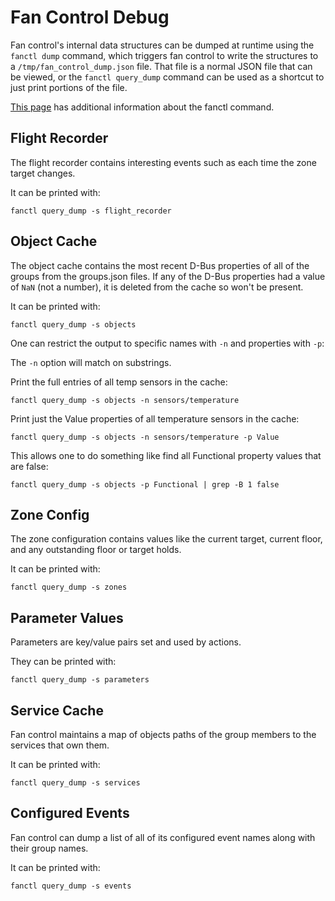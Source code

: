 # Fan Control Debug

Fan control's internal data structures can be dumped at runtime using the
`fanctl dump` command, which triggers fan control to write the structures to a
`/tmp/fan_control_dump.json` file.  That file is a normal JSON file that can be
viewed, or the `fanctl query_dump` command can be used as a shortcut to just
print portions of the file.

[This page](fanctl/README.md) has additional information about the fanctl
command.

## Flight Recorder
The flight recorder contains interesting events such as each time the zone
target changes.

It can be printed with:
```
fanctl query_dump -s flight_recorder
```

## Object Cache
The object cache contains the most recent D-Bus properties of all of the groups
from the groups.json files.  If any of the D-Bus properties had a value of
`NaN` (not a number), it is deleted from the cache so won't be present.

It can be printed with:
```
fanctl query_dump -s objects
```

One can restrict the output to specific names with `-n` and properties with
`-p`:

The `-n` option will match on substrings.

Print the full entries of all temp sensors in the cache:
```
fanctl query_dump -s objects -n sensors/temperature
```

Print just the Value properties of all temperature sensors in the cache:
```
fanctl query_dump -s objects -n sensors/temperature -p Value
```

This allows one to do something like find all Functional property values that
are false:

```
fanctl query_dump -s objects -p Functional | grep -B 1 false
```

## Zone Config
The zone configuration contains values like the current target, current
floor, and any outstanding floor or target holds.

It can be printed with:
```
fanctl query_dump -s zones
```

## Parameter Values
Parameters are key/value pairs set and used by actions.

They can be printed with:
```
fanctl query_dump -s parameters
```

## Service Cache
Fan control maintains a map of objects paths of the group members to the
services that own them.

It can be printed with:
```
fanctl query_dump -s services
```

## Configured Events
Fan control can dump a list of all of its configured event names along with
their group names.

It can be printed with:
```
fanctl query_dump -s events
```

